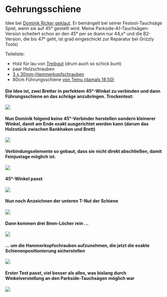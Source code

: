 # Gehrungsschiene

Idee bei [Dominik Ricker geklaut](https://www.youtube.com/watch?v=4WEJXS8R0Jo). Er bemängelt bei seiner Festool-Tauchsäge Spiel, wenn sie auf 45° gestellt wird. Meine Parkside-A1-Tauchsägen-Version scheitert schon an den 45° per se (kann nur 44,x° und die B2-Version, die bis 47° geht, ist grad eingeschickt zur Reparatur bei Grizzly Tools)

Teileliste:

  * Holz für lau von [Treibgut](http://treibgut-lager.de) (drum auch so schick bunt)
  * paar Holzschrauben
  * [3 x 30mm-Hammerkopfschrauben](https://www.temu.com/goods.html?_bg_fs=1&goods_id=601099579130694&sku_id=17592460585782)
  * 80cm Führungsschiene [von Temu (damals 18,50)](https://www.temu.com/goods.html?_bg_fs=1&goods_id=601099647544073)

#### Die Idee ist, zwei Bretter in perfektem 45°-Winkel zu verbinden und dann Führungsschiene an das schräge anzubringen. Trockentest:

![](001.jpg)

#### Nun Dominik folgend keine 45°-Verbinder herstellen sondern kleinerer Winkel, damit am Ende exakt ausgerichtet werden kann (darum das Holzstück zwischen Bankhaken und Brett)

![](002.jpg)

#### Verbindungselemente so gebaut, dass sie nicht direkt abschließen, damit Feinjustage möglich ist.

![](004.jpg)

#### 45°-Winkel passt

![](003.jpg)

#### Nun noch Anzeichnen der unteren T-Nut der Schiene

![](005.jpg)

#### Dann kommen drei 8mm-Löcher rein ...

![](006.jpg)

#### ... um die Hammerkopfschrauben aufzunehmen, die jetzt die exakte Schienenpositionierung sicherstellen

![](007.jpg)


#### Erster Test passt, viel besser als alles, was bislang durch Winkelverstellung an den Parkside-Tauchsägen möglich war

![](009.jpg)
